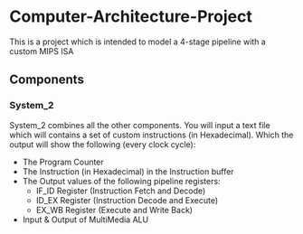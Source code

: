 # Computer-Architecture-Project

This is a project which is intended to model a 4-stage pipeline with a custom MIPS ISA

## Components

### System_2
System_2 combines all the other components.
You will input a text file which will contains a set of custom instructions (in Hexadecimal).
Which the output will show the following (every clock cycle):
  - The Program Counter
  - The Instruction (in Hexadecimal) in the Instruction buffer
  - The Output values of the following pipeline registers:
    * IF_ID Register (Instruction Fetch and Decode) 
    * ID_EX Register (Instruction Decode and Execute)
    * EX_WB Register (Execute and Write Back)
  - Input & Output of MultiMedia ALU

